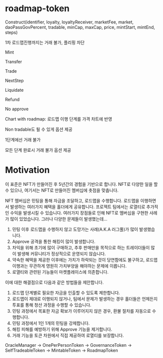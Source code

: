 # roadmap-token
Construct(identifier, loyalty, loyaltyReceiver, marketFee, market, daoPassGovPercent, tradable, minCap, maxCap, price, mintStart, mintEnd, steps)

1차 로드맵진행까지는 거래 불가, 플리핑 차단

Mint

Transfer

Trade

NextStep

Liquidate

Refund

No approve

Chart with roadmap: 로드맵 이행 단계를 가격 차트에 반영

Non tradable도 될 수 있게 옵션 제공

1단계에선 거래 불가

모든 단계 완료시 거래 불가 옵션 제공

# Motivation

이 표준은 NFT가 만들어진 후 5년간의 경험을 기반으로 합니다. NFT로 다양한 일을 할 수 있으나, 여기서는 NFT로 만들어진 멤버십에 촛점을 맞춥니다.

NFT 멤버십은 민팅을 통해 자금을 조달하고, 로드맵을 수행합니다. 로드맵을 이행하면서 발생하는 여러가지 혜택을 홀더에게 공유합니다. 프로젝트 팀에서는 로열티로 추가적인 수익을 발생시킬 수 있습니다. 여러가지 장점들로 인해 NFT로 멤버십을 구현한 사례가 많이 있었습니다. 그러나 다양한 문제들이 발생했는데…

1. 민팅 이후 로드맵을 수행하지 않고 도망가는 사례(A.K.A 러그풀)가 많이 발생했습니다.
2. Approve 공격을 통한 해킹이 많이 발생합니다.
3. 차익을 위해 초기에 많이 구매하고, 추후 판매만을 목적으로 하는 트레이더들이 많이 발생해 커뮤니티가 정상적으로 운영되지 않습니다.
4. 약속한 혜택을 제공한 이후에는 가치가 하락되는 것이 당연함에도 불구하고, 로드맵 이행과는 무관하게 영원히 가치부양을 해야하는 문제에 이릅니다.
5. 로열티와 관련된 기능들이 마켓플레이스에 의존합니다.

이에 대한 해결점으로 다음과 같은 방법들을 제안합니다.

1. 로드맵 단계별로 필요한 자금을 인출할 수 있도록 제한합니다.
2. 로드맵이 제대로 이행되지 않거나, 팀에서 문제가 발생하는 경우 홀더들은 언제든지 투표를 통해 청산 과정을 수행할 수 있습니다.
3. 민팅 과정에서 목표한 자금 확보가 이루어지지 않은 경우, 환불 절차를 자동으로 수행합니다.
4. 민팅 과정에서 1인 1개의 민팅을 강제합니다.
5. 해킹 피해를 예방하기 위해 Approve 기능을 제거합니다.
6. 거래 기능을 토큰 차원에서 직접 제공하여 로열티를 보장합니다.


OracleManager
-> OnePerPersonToken
-> GovernanceToken
-> SelfTradeableToken
-> MintableToken
-> RoadmapToken
